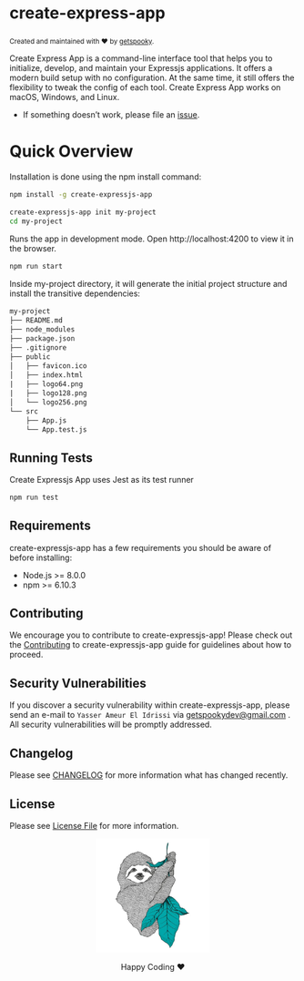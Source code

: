# create-express-app

<sub>Created and maintained with ❤️ by <a href="https://github.com/getspooky">getspooky</a>.</sub>

Create Express App is a command-line interface tool that helps you to initialize, develop, and maintain your Expressjs applications.
It offers a modern build setup with no configuration. At the same time, it still offers the flexibility to tweak the config of each tool.
Create Express App works on macOS, Windows, and Linux.<br>

- If something doesn’t work, please file an [issue](https://github.com/getspooky/create-express-app/issues).<br>

# Quick Overview

Installation is done using the npm install command:

```sh
npm install -g create-expressjs-app
```

```sh
create-expressjs-app init my-project
cd my-project
```

Runs the app in development mode.
Open http://localhost:4200 to view it in the browser.

```sh
npm run start
```

Inside my-project directory, it will generate the initial project structure and install the transitive dependencies:

```
my-project
├── README.md
├── node_modules
├── package.json
├── .gitignore
├── public
│   ├── favicon.ico
│   ├── index.html
|   ├── logo64.png
|   ├── logo128.png
│   └── logo256.png
└── src
    ├── App.js
    └── App.test.js
```

## Running Tests

Create Expressjs App uses Jest as its test runner

```sh
npm run test
```

## Requirements

create-expressjs-app has a few requirements you should be aware of before installing:

- Node.js >= 8.0.0
- npm >= 6.10.3

## Contributing

We encourage you to contribute to create-expressjs-app! Please check out the [Contributing](/Contributing.md) to create-expressjs-app guide for guidelines about how to proceed.

## Security Vulnerabilities

If you discover a security vulnerability within create-expressjs-app, please send an e-mail to `Yasser Ameur El Idrissi` via getspookydev@gmail.com . All security vulnerabilities will be promptly addressed.

## Changelog

Please see [CHANGELOG](CHANGELOG.md) for more information what has changed recently.

## License

Please see [License File](LICENSE.md) for more information.

<p align="center">
 <img src="docs/media/coding.jpeg" width="200" height="200" />
</p>

<div align="center">
   Happy Coding ❤️
</div>
